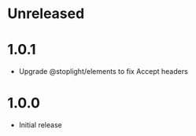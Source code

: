 # Unreleased

# 1.0.1
- Upgrade @stoplight/elements to fix Accept headers

# 1.0.0
- Initial release
